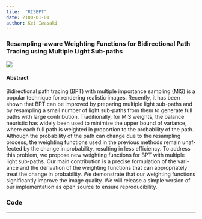```yaml
---
tile:  "RISBPT"
date: 2100-01-01
author: Kei Iwasaki
---
```

### Resampling-aware Weighting Functions for Bidirectional Path Tracing using Multiple Light Sub-paths

<img src="../img/tog2020.jpg">

#### Abstract
Bidirectional path tracing (BPT) with multiple importance sampling (MIS)
is a popular technique for rendering realistic images. Recently, it has been
shown that BPT can be improved by preparing multiple light sub-paths and
by resampling a small number of light sub-paths from them to generate full
paths with large contribution. Traditionally, for MIS weights, the balance
heuristic has widely been used to minimize the upper bound of variance,
where each full path is weighted in proportion to the probability of the
path. Although the probability of the path can change due to the resampling
process, the weighting functions used in the previous methods remain unaf-
fected by the change in probability, resulting in less efficiency. To address
this problem, we propose new weighting functions for BPT with multiple
light sub-paths. Our main contribution is a precise formulation of the vari-
ance and the derivation of the weighting functions that can appropriately
treat the change in probability. We demonstrate that our weighting functions
significantly improve the image quality. We will release a simple version of
our implementation as open source to ensure reproducibility.

### Code



---
